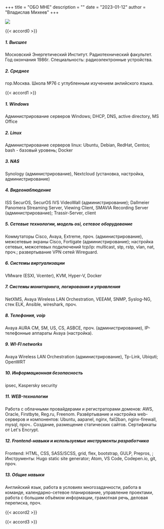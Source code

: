 +++
title = "ОБО МНЕ"
description = ""
date = "2023-01-12"
author = "Владислав Михеев"
+++

![](/img/my-photo.jpg)

{{< accord0 >}}

##### 1. Высшее

Московский Энергетический Институт. Радиотехнический факультет. Год окончания 1986г. Специальность: радиоэлектронные устройства.

##### 2. Среднее

гор.Москва. Школа №76 с углубленным изучением анлийского языка.

{{< accord1 >}}

##### 1. Windows

Администрирование серверов Windows; DHCP, DNS, active directory, MS Office

##### 2. Linux

Администрирование серверов linux: Ubuntu, Debian, RedHat, Centos; bash - базовый уровень; Docker

##### 3. NAS

Synology (администрирование), Nextcloud (установка, настройка, администрирование)

##### 4. Видеонаблюдение

ISS SecurOS, SecurOS IVS VideoWall (администрирование); Dallmeier Panomera Streaming Server, Viewing Client, SMAVIA Recording Server (администрирование); Trassir-Server, client

##### 5. Сетевые технологии, модель osi, сетевое оборудование

Коммутаторы Cisco, Avaya, Extreme, проч. (администрирование), межсетевые экраны Cisco, Fortigate (администрирование); настройка сетевых, межсетевых подключений tcp/ip: multicast, stp, rstp, vlan, nat, проч.; развертывание VPN сетей Wireguard.

##### 6. Системы виртуализации

VMware (ESXI, Vcenter), KVM, Hyper-V, Docker

##### 7. Системы мониторинга, логирования и управления

NetXMS, Avaya Wireless LAN Orchestration, VEEAM, SNMP, Syslog-NG, стек ELK, Ansible, wireshark, проч.

##### 8. Телефония, voip

Avaya AURA CM, SM, US, CS, ASBCE, проч. (администрирование), IP-телефонные аппараты Avaya (настройка).

##### 9. WI-FI networks

Avaya Wireless LAN Orchestration (администрирование), Tp-Link, Ubiquti; OpenWRT

##### 10. Информационная безопасность

ipsec, Kaspersky security

##### 11. WEB-технологии

Работа с облачными провайдерами и регистраторами доменов: AWS, Oracle, Firstbyte, Reg.ru, Freenom. Развёртывание и настройка web-серверов и компонентов: Ubuntu, aapanel, nginx, fail2ban, nginx-firewall, mysql, проч.. Создание, размещение статических сайтов. Сертификаты от Let's Encrypt.

##### 12. Frontend-навыки и используемые инструменты разработчика

Frontend: HTML, CSS, SASS/SCSS, grid, flex, bootstrap, GULP, Prepros, ; Инструменты: Hugo static site generator; Atom, VS Code, Codepen.io, git, проч.

##### 13. Общие навыки

Английский язык, работа в условиях многозадачности, работа в команде, календарно-сетевое планирование, управление проектами, работа с большим объёмом информации, грамотная речь, деловая переписка, проч.

{{< accord2 >}}

{{< accord3 >}}
